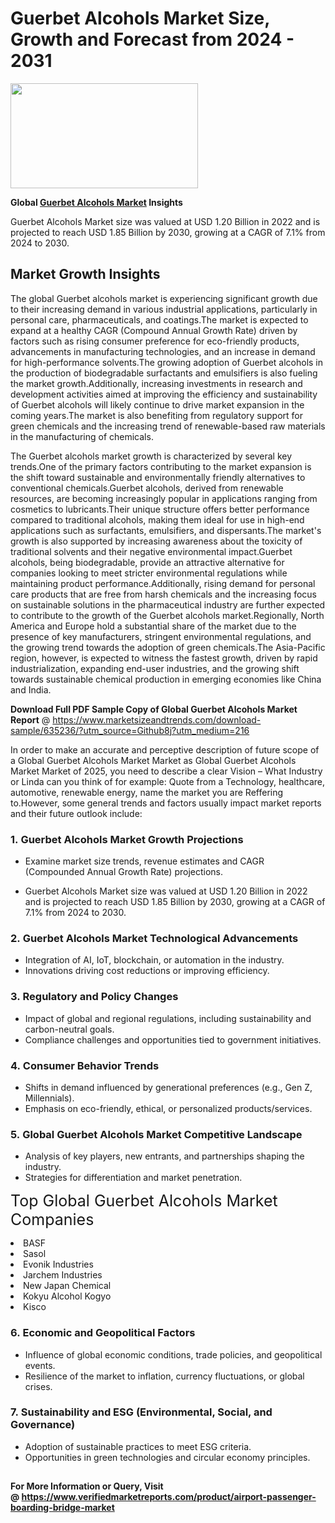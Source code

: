 <H1>Guerbet Alcohols Market Size, Growth and Forecast from 2024 - 2031</H1><img class="aligncenter size-medium wp-image-584254" src="https://thirdeyenews.in/wp-content/uploads/2024/09/Global-Market-Research-300x168.jpeg" alt="" width="300" height="168" /><p><strong>Global&nbsp;<a href="https://www.marketsizeandtrends.com/download-sample/635236/?utm_source=Github8j?utm_medium=216">Guerbet Alcohols Market</a> Insights</strong></p><p>Guerbet Alcohols Market size was valued at USD 1.20 Billion in 2022 and is projected to reach USD 1.85 Billion by 2030, growing at a CAGR of 7.1% from 2024 to 2030.</p><p><h2>Market Growth Insights</h2> <p>The global Guerbet alcohols market is experiencing significant growth due to their increasing demand in various industrial applications, particularly in personal care, pharmaceuticals, and coatings.The market is expected to expand at a healthy CAGR (Compound Annual Growth Rate) driven by factors such as rising consumer preference for eco-friendly products, advancements in manufacturing technologies, and an increase in demand for high-performance solvents.The growing adoption of Guerbet alcohols in the production of biodegradable surfactants and emulsifiers is also fueling the market growth.Additionally, increasing investments in research and development activities aimed at improving the efficiency and sustainability of Guerbet alcohols will likely continue to drive market expansion in the coming years.The market is also benefiting from regulatory support for green chemicals and the increasing trend of renewable-based raw materials in the manufacturing of chemicals.</p> <p>The Guerbet alcohols market growth is characterized by several key trends.One of the primary factors contributing to the market expansion is the shift toward sustainable and environmentally friendly alternatives to conventional chemicals.Guerbet alcohols, derived from renewable resources, are becoming increasingly popular in applications ranging from cosmetics to lubricants.Their unique structure offers better performance compared to traditional alcohols, making them ideal for use in high-end applications such as surfactants, emulsifiers, and dispersants.The market's growth is also supported by increasing awareness about the toxicity of traditional solvents and their negative environmental impact.Guerbet alcohols, being biodegradable, provide an attractive alternative for companies looking to meet stricter environmental regulations while maintaining product performance.Additionally, rising demand for personal care products that are free from harsh chemicals and the increasing focus on sustainable solutions in the pharmaceutical industry are further expected to contribute to the growth of the Guerbet alcohols market.Regionally, North America and Europe hold a substantial share of the market due to the presence of key manufacturers, stringent environmental regulations, and the growing trend towards the adoption of green chemicals.The Asia-Pacific region, however, is expected to witness the fastest growth, driven by rapid industrialization, expanding end-user industries, and the growing shift towards sustainable chemical production in emerging economies like China and India.</p> <p><span class=""><strong>Download Full PDF Sample Copy of Global Guerbet Alcohols Market Report</strong> @ <a href="https://www.marketsizeandtrends.com/download-sample/635236/?utm_source=Github8j?utm_medium=216" target="_blank">https://www.marketsizeandtrends.com/download-sample/635236/?utm_source=Github8j?utm_medium=216</a></span></p><p>In order to make an accurate and perceptive description of future scope of a Global&nbsp;Guerbet Alcohols Market Market as Global&nbsp;Guerbet Alcohols Market Market of 2025, you need to describe a clear Vision &ndash; What Industry or Linda can you think of for example: Quote from a Technology, healthcare, automotive, renewable energy, name the market you are Reffering to.However, some general trends and factors usually impact market reports and their future outlook include:</p><h3>1.&nbsp;<strong>Guerbet Alcohols Market Growth Projections</strong></h3><ul><li>Examine market size trends, revenue estimates and CAGR (Compounded Annual Growth Rate) projections.</li><li><p>Guerbet Alcohols Market size was valued at USD 1.20 Billion in 2022 and is projected to reach USD 1.85 Billion by 2030, growing at a CAGR of 7.1% from 2024 to 2030.</p></li></ul><h3>2.&nbsp;<strong>Guerbet Alcohols Market Technological Advancements</strong></h3><ul><li>Integration of AI, IoT, blockchain, or automation in the industry.</li><li>Innovations driving cost reductions or improving efficiency.</li></ul><h3>3.&nbsp;<strong>Regulatory and Policy Changes</strong></h3><ul><li>Impact of global and regional regulations, including sustainability and carbon-neutral goals.</li><li>Compliance challenges and opportunities tied to government initiatives.</li></ul><h3>4.&nbsp;<strong>Consumer Behavior Trends</strong></h3><ul><li>Shifts in demand influenced by generational preferences (e.g., Gen Z, Millennials).</li><li>Emphasis on eco-friendly, ethical, or personalized products/services.</li></ul><h3>5.&nbsp;<strong>Global Guerbet Alcohols Market Competitive Landscape</strong></h3><ul><li>Analysis of key players, new entrants, and partnerships shaping the industry.</li><li>Strategies for differentiation and market penetration.</li></ul><p data-pm-slice="1 1 []"><span style="color: inherit; font-family: inherit; font-size: 25px;">Top Global Guerbet Alcohols Market Companies</span></p><div class="" data-test-id=""><p><li>BASF</li><li> Sasol</li><li> Evonik Industries</li><li> Jarchem Industries</li><li> New Japan Chemical</li><li> Kokyu Alcohol Kogyo</li><li> Kisco</li></p></div><h3>6.&nbsp;<strong>Economic and Geopolitical Factors</strong></h3><ul><li>Influence of global economic conditions, trade policies, and geopolitical events.</li><li>Resilience of the market to inflation, currency fluctuations, or global crises.</li></ul><h3>7.&nbsp;<strong>Sustainability and ESG (Environmental, Social, and Governance)</strong></h3><ul><li>Adoption of sustainable practices to meet ESG criteria.</li><li>Opportunities in green technologies and circular economy principles.</li></ul><h2><strong style="font-size: 14px;">For More Information or Query, Visit @&nbsp;</strong><a style="background-color: #ffffff; font-size: 14px;" href="https://www.marketsizeandtrends.com/report/guerbet-alcohols-market/" target="_blank">https://www.verifiedmarketreports.com/product/airport-passenger-boarding-bridge-market</a></h2>